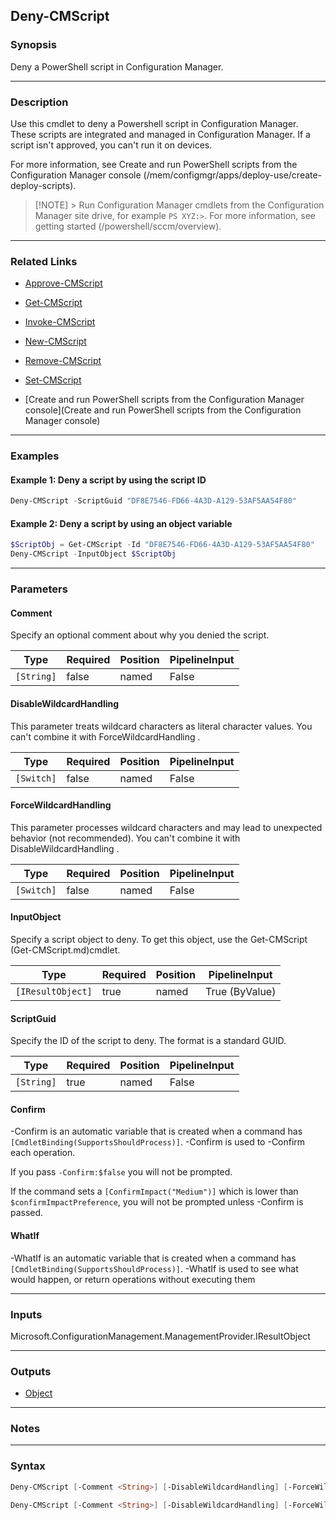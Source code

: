 Deny-CMScript
-------------




### Synopsis
Deny a PowerShell script in Configuration Manager.



---


### Description

Use this cmdlet to deny a Powershell script in Configuration Manager. These scripts are integrated and managed in Configuration Manager. If a script isn't approved, you can't run it on devices.



For more information, see Create and run PowerShell scripts from the Configuration Manager console (/mem/configmgr/apps/deploy-use/create-deploy-scripts).



> [!NOTE] > Run Configuration Manager cmdlets from the Configuration Manager site drive, for example `PS XYZ:>`. For more information, see getting started (/powershell/sccm/overview).



---


### Related Links
* [Approve-CMScript](Approve-CMScript)



* [Get-CMScript](Get-CMScript)



* [Invoke-CMScript](Invoke-CMScript)



* [New-CMScript](New-CMScript)



* [Remove-CMScript](Remove-CMScript)



* [Set-CMScript](Set-CMScript)



* [Create and run PowerShell scripts from the Configuration Manager console](Create and run PowerShell scripts from the Configuration Manager console)





---


### Examples
#### Example 1: Deny a script by using the script ID
```PowerShell
Deny-CMScript -ScriptGuid "DF8E7546-FD66-4A3D-A129-53AF5AA54F80"
```

#### Example 2: Deny a script by using an object variable
```PowerShell
$ScriptObj = Get-CMScript -Id "DF8E7546-FD66-4A3D-A129-53AF5AA54F80"
Deny-CMScript -InputObject $ScriptObj
```



---


### Parameters
#### **Comment**

Specify an optional comment about why you denied the script.






|Type      |Required|Position|PipelineInput|
|----------|--------|--------|-------------|
|`[String]`|false   |named   |False        |



#### **DisableWildcardHandling**

This parameter treats wildcard characters as literal character values. You can't combine it with ForceWildcardHandling .






|Type      |Required|Position|PipelineInput|
|----------|--------|--------|-------------|
|`[Switch]`|false   |named   |False        |



#### **ForceWildcardHandling**

This parameter processes wildcard characters and may lead to unexpected behavior (not recommended). You can't combine it with DisableWildcardHandling .






|Type      |Required|Position|PipelineInput|
|----------|--------|--------|-------------|
|`[Switch]`|false   |named   |False        |



#### **InputObject**

Specify a script object to deny. To get this object, use the Get-CMScript (Get-CMScript.md)cmdlet.






|Type             |Required|Position|PipelineInput |
|-----------------|--------|--------|--------------|
|`[IResultObject]`|true    |named   |True (ByValue)|



#### **ScriptGuid**

Specify the ID of the script to deny. The format is a standard GUID.






|Type      |Required|Position|PipelineInput|
|----------|--------|--------|-------------|
|`[String]`|true    |named   |False        |



#### **Confirm**
-Confirm is an automatic variable that is created when a command has ```[CmdletBinding(SupportsShouldProcess)]```.
-Confirm is used to -Confirm each operation.

If you pass ```-Confirm:$false``` you will not be prompted.


If the command sets a ```[ConfirmImpact("Medium")]``` which is lower than ```$confirmImpactPreference```, you will not be prompted unless -Confirm is passed.

#### **WhatIf**
-WhatIf is an automatic variable that is created when a command has ```[CmdletBinding(SupportsShouldProcess)]```.
-WhatIf is used to see what would happen, or return operations without executing them


---


### Inputs
Microsoft.ConfigurationManagement.ManagementProvider.IResultObject





---


### Outputs
* [Object](https://learn.microsoft.com/en-us/dotnet/api/System.Object)






---


### Notes




---


### Syntax
```PowerShell
Deny-CMScript [-Comment <String>] [-DisableWildcardHandling] [-ForceWildcardHandling] -InputObject <IResultObject> [-Confirm] [-WhatIf] [<CommonParameters>]
```
```PowerShell
Deny-CMScript [-Comment <String>] [-DisableWildcardHandling] [-ForceWildcardHandling] -ScriptGuid <String> [-Confirm] [-WhatIf] [<CommonParameters>]
```
